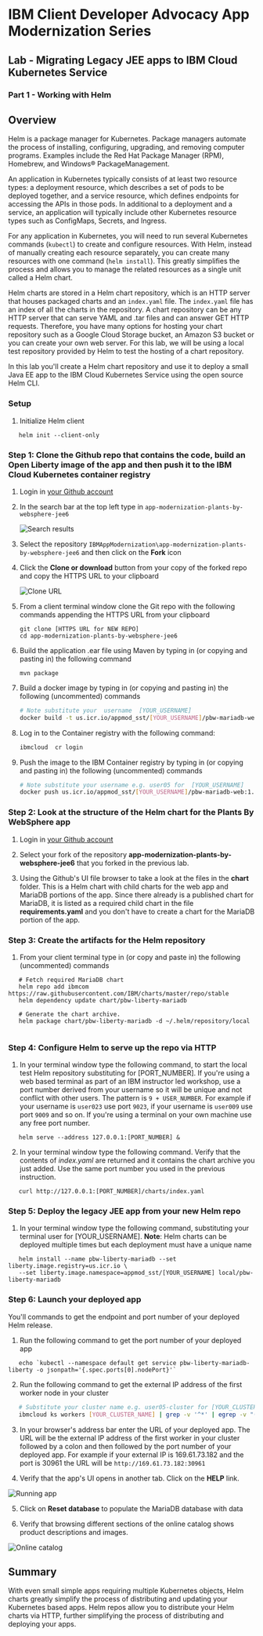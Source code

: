 # IBM Client Developer Advocacy App Modernization Series

## Lab - Migrating Legacy JEE apps to IBM Cloud Kubernetes Service

### Part 1 - Working with Helm

## Overview

Helm is a package manager for Kubernetes. Package managers automate the process of installing, configuring, upgrading, and removing computer programs. Examples include the Red Hat Package Manager (RPM), Homebrew, and Windows® PackageManagement.

An application in Kubernetes typically consists of at least two resource types: a deployment resource, which describes a set of pods to be deployed together, and a service resource, which defines endpoints for accessing the APIs in those pods. In additional to a deployment and a service, an application will typically include other Kubernetes resource types such as ConfigMaps, Secrets, and Ingress.

For any application in Kubernetes, you will need to run several Kubernetes commands (`kubectl`) to create and configure resources. With Helm, instead of manually creating each resource separately, you can create many resources with one command (`helm install`). This greatly simplifies the process and allows you to manage the related resources as a single unit called a Helm chart.

Helm charts are stored in a Helm chart repository, which is an HTTP server that houses packaged charts and an `index.yaml` file. The `index.yaml` file has an index of all the charts in the repository. A chart repository can be any HTTP server that can serve YAML and .tar files and can answer GET HTTP requests. Therefore, you have many options for hosting your chart repository such as a Google Cloud Storage bucket, an Amazon S3 bucket or you can create your own web server. For this lab, we will be using a local test repository provided by Helm to  test the hosting of a chart repository.

In this lab you'll create a Helm chart repository and use it to deploy a small Java EE app to the IBM Cloud Kubernetes Service using the open source Helm CLI.

### Setup

1. Initialize Helm client
```
   helm init --client-only
```

### Step 1: Clone the Github repo that contains the code, build an Open Liberty image of the app and then push it to the IBM Cloud Kubernetes container registry

1. Login in [your Github account](https://github.com)

2. In the search bar at the top left type in `app-modernization-plants-by-websphere-jee6`

    ![Search results](images/ss0.png)

3. Select the repository `IBMAppModernization\app-modernization-plants-by-websphere-jee6` and then click on the **Fork** icon

4. Click the **Clone or download** button from your copy of the forked repo and copy the HTTPS URL to your clipboard

    ![Clone URL](images/ss00.png)

5. From a client terminal window clone the Git repo  with  the following commands  appending the HTTPS URL from your clipboard

    ```text
    git clone [HTTPS URL for NEW REPO]
    cd app-modernization-plants-by-websphere-jee6
    ```
6. Build the application .ear file using Maven by typing in (or copying and pasting in) the following command

    ```text
    mvn package
    ```

7. Build a docker image  by typing in (or copying and pasting in) the following (uncommented) commands

    ```bash
    # Note substitute your  username  [YOUR_USERNAME]
    docker build -t us.icr.io/appmod_sst/[YOUR_USERNAME]/pbw-mariadb-web:1.0.0 .
    ```

8. Log in to the Container registry with the following command:

    ```bash
    ibmcloud  cr login
    ```

9. Push the image to the IBM Container registry by typing in (or copying and pasting in) the following (uncommented) commands

    ```bash
    # Note substitute your username e.g. user05 for  [YOUR_USERNAME]
    docker push us.icr.io/appmod_sst/[YOUR_USERNAME]/pbw-mariadb-web:1.0.0
    ```

### Step 2: Look at the structure of the Helm chart for the Plants By WebSphere app

1. Login in [your Github account](https://github.com)

2. Select your fork  of the repository **app-modernization-plants-by-websphere-jee6** that you forked in the previous lab.

3. Using the Github's UI  file browser to  take a look at the files in the **chart** folder. This is a Helm chart with child charts for the web app and MariaDB  portions of the app. Since there already is a published chart for  MariaDB, it is listed  as a required child chart in the file **requirements.yaml** and you don't have to create a chart for the MariaDB portion of the app.

### Step 3: Create the artifacts for the Helm repository


1. From your client terminal  type in (or copy and paste in) the following (uncommented) commands
```
   # Fetch required MariaDB chart
   helm repo add ibmcom https://raw.githubusercontent.com/IBM/charts/master/repo/stable
   helm dependency update chart/pbw-liberty-mariadb

   # Generate the chart archive.
   helm package chart/pbw-liberty-mariadb -d ~/.helm/repository/local


```

### Step 4: Configure Helm to serve up the repo via HTTP

1. In your terminal window type the following command, to start the local test Helm repository substituting for [PORT_NUMBER]. If you're using a web based terminal as part of an IBM instructor led workshop, use a port number derived from your username so it will be unique and not conflict with other users. The pattern is `9 + USER_NUMBER`. For example if your username is ``user023`` use port ``9023``, if your username is ``user009`` use port ``9009`` and so on. If you're using a terminal on your own machine use any free port number.

```
   helm serve --address 127.0.0.1:[PORT_NUMBER] &
```

2. In your terminal window type the following command. Verify that the contents of *index.yaml* are returned and it contains the chart archive you just added. Use the same port number you used in the previous instruction.
```
   curl http://127.0.0.1:[PORT_NUMBER]/charts/index.yaml
```

### Step 5: Deploy the legacy JEE app from your new Helm repo

1. In your terminal window type the following command, substituting your terminal user for [YOUR_USERNAME].  **Note**: Helm charts can be deployed multiple  times but each deployment must have a unique name
```
   helm install --name pbw-liberty-mariadb --set liberty.image.registry=us.icr.io \
   --set liberty.image.namespace=appmod_sst/[YOUR_USERNAME] local/pbw-liberty-mariadb
```

### Step 6: Launch your deployed app

You'll commands to get the endpoint and port number of your deployed Helm release.

1. Run the following command to get the port number of your deployed app
```
   echo `kubectl --namespace default get service pbw-liberty-mariadb-liberty -o jsonpath='{.spec.ports[0].nodePort}'`
```

2. Run the following command to get the external IP address  of the first worker node in your cluster
```bash
   # Substitute your cluster name e.g. user05-cluster for [YOUR_CLUSTER_NAME]
   ibmcloud ks workers [YOUR_CLUSTER_NAME] | grep -v '^*' | egrep -v "(ID|OK)" | awk '{print $2;}' | head -n1
```
3. In your browser's address bar enter the URL of your deployed app. The URL will be the external IP address of the first worker in your cluster followed by a colon and then followed by the port number of your deployed app. For example if your external IP is 169.61.73.182 and the port is 30961 the URL will be ```http://169.61.73.182:30961```

4. Verify that the app's UI opens in another tab. Click on the **HELP** link.

![Running app](images/ss4.png)

5. Click on **Reset database** to populate the MariaDB database with data

6. Verify that browsing different sections of the online catalog shows product descriptions and images.

![Online catalog](images/ss5.png)

## Summary

With even small simple apps requiring multiple Kubernetes objects,  Helm charts greatly simplify the process of distributing and updating your Kubernetes based apps. Helm repos allow you to distribute your Helm charts via HTTP, further simplifying the process of distributing and deploying your apps.
